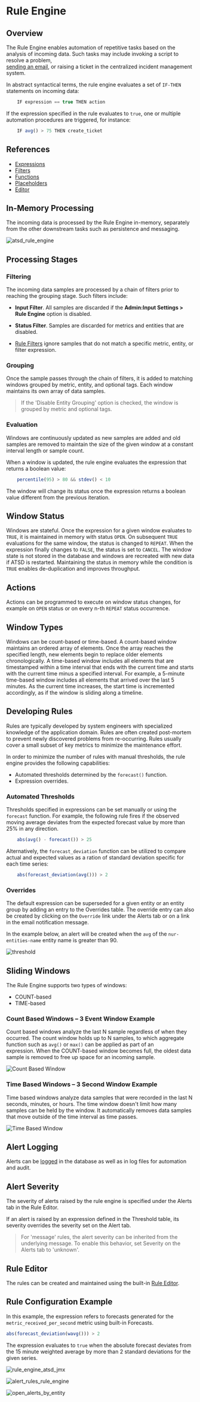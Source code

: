 # Rule Engine

## Overview

The Rule Engine enables automation of repetitive tasks based on the analysis of incoming data. Such tasks may include invoking a script to resolve a problem,  
[sending an
email](email-action.md),
or raising a ticket in the centralized incident management system.

In abstract syntactical terms, the rule engine evaluates a set of `IF-THEN` statements on incoming data:

```javascript
    IF expression == true THEN action
```

If the expression specified in the rule evaluates to `true`, one or
multiple automation procedures are triggered, for instance:

```javascript
    IF avg() > 75 THEN create_ticket
```

## References

* [Expressions](expression.md)
* [Filters](filters.md)
* [Functions](functions.md)
* [Placeholders](placeholders.md)
* [Editor](editor.md)

## In-Memory Processing

The incoming data is processed by the Rule Engine in-memory,
separately from the other downstream tasks such as persistence and messaging.

![](images/atsd_rule_engine.png "atsd_rule_engine")

## Processing Stages

### Filtering

The incoming data samples are processed by a chain of filters prior to reaching the grouping stage. Such filters include:

* **Input Filter**. All samples are discarded if the **Admin:Input Settings > Rule Engine** option is disabled.

* **Status Filter**. Samples are discarded for metrics and entities that are disabled.

* [Rule Filters](filters.md) ignore samples that do not match a specific metric, entity, or filter expression.

### Grouping

Once the sample passes through the chain of filters, it is added to matching
windows grouped by metric, entity, and optional tags. Each window maintains its own array of data samples.

> If the 'Disable Entity Grouping' option is checked, the window is grouped by metric and optional tags.

### Evaluation

Windows are continuously updated as new samples are added and old samples are
removed to maintain the size of the given window at a constant interval length or sample count.

When a window is updated, the rule engine evaluates the expression that returns a boolean value:

```javascript
    percentile(95) > 80 && stdev() < 10
```

The window will change its status once the expression returns a boolean value different from the previous iteration.

## Window Status

Windows are stateful. Once the expression for a given window evaluates
to `TRUE`, it is maintained in memory with status `OPEN`. On subsequent `TRUE`
evaluations for the same window, the status is changed to `REPEAT`. When the expression
finally changes to `FALSE`, the status is set to `CANCEL`. The window state is
not stored in the database and windows are recreated with new data if
ATSD is restarted. Maintaining the status in memory while the condition
is `TRUE` enables de-duplication and improves throughput.

## Actions

Actions can be programmed to execute on window status changes, for example on `OPEN`
status or on every n-th `REPEAT` status occurrence.

## Window Types

Windows can be count-based or time-based. A count-based window maintains
an ordered array of elements. Once the array reaches the specified
length, new elements begin to replace older elements chronologically. A time-based window
includes all elements that are timestamped within a time interval that
ends with the current time and starts with the current time minus a specified
interval. For example, a 5-minute time-based window includes all
elements that arrived over the last 5 minutes. As the current time
increases, the start time is incremented accordingly, as if the window is
sliding along a timeline.

## Developing Rules

Rules are typically developed by system engineers with specialized
knowledge of the application domain. Rules are often
created post-mortem to prevent newly discovered problems from
re-occurring. Rules usually cover a small subset of key metrics to minimize the maintenance effort.

In order to minimize the number of rules with manual thresholds, the
rule engine provides the following capabilities:

-   Automated thresholds determined by the `forecast()` function.
-   Expression overrides.

###   Automated Thresholds

Thresholds specified in expressions can be set manually or using the
`forecast` function. For example, the following rule fires if the observed
moving average deviates from the expected forecast value by more than 25% in any direction.

```javascript
    abs(avg() - forecast()) > 25
```

Alternatively, the `forecast_deviation` function can be utilized to
compare actual and expected values as a ration of standard deviation
specific for each time series:

```javascript
    abs(forecast_deviation(avg())) > 2
```

### Overrides

The default expression can be superseded for a given entity or
an entity group by adding an entry to the Overrides table. The
override entry can also be created by clicking on the `Override` link under the Alerts tab
or on a link in the email notification message.

In the example below, an alert will be created when
the `avg` of the `nur-entities-name` entity name is greater than 90.

![](images/threshold.png "threshold")

## Sliding Windows

The Rule Engine supports two types of windows:

* COUNT-based
* TIME-based


### Count Based Windows – 3 Event Window Example

Count based windows analyze the last N sample regardless
of when they occurred. The count window holds up to N samples, to which
aggregate function such as `avg()` or `max()` can be applied as part of an expression. When the
COUNT-based window becomes full, the oldest data sample is removed to
free up space for an incoming sample.

![Count Based Window](images/count_based_window3.png "count_based_window")

### Time Based Windows – 3 Second Window Example

Time based windows analyze data samples that were recorded in the last N
seconds, minutes, or hours. The time window doesn't limit how many samples can be held by the window. It automatically removes data samples that move
outside of the time interval as time passes.

![Time Based Window](images/time_based_window3.png "time_based_window")

## Alert Logging

Alerts can be [logged](alert-logging.md) in the database as well as in log files for automation and audit.

## Alert Severity

The severity of alerts raised by the rule engine is specified under the Alerts tab in the Rule Editor.

If an alert is raised by an expression defined in the Threshold table, its severity overrides the
severity set on the Alert tab.

> For 'message' rules, the alert severity can be inherited from the underlying message.
To enable this behavior, set Severity on the Alerts tab to 'unknown'.

## Rule Editor

The rules can be created and maintained using the built-in [Rule Editor](editor.md).

## Rule Configuration Example

In this example, the expression refers to forecasts generated for the `metric_received_per_second` metric using built-in Forecasts.

```javascript
abs(forecast_deviation(wavg())) > 2
```

The expression evaluates to `true` when the absolute forecast deviates from the
15 minute weighted average by more than 2 standard deviations for the given series.

![](images/rule_engine_atsd_jmx1.png "rule_engine_atsd_jmx")

![](images/alert_rules_rule_engine.png "alert_rules_rule_engine")

![](images/open_alerts_by_entity.png "open_alerts_by_entity")
